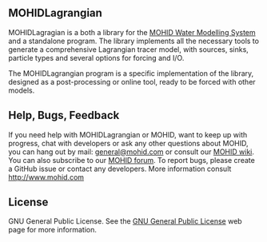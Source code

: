 ## MOHIDLagrangian
MOHIDLagragian is a both a library for the [MOHID Water Modelling System](http://www.mohid.com) and a standalone program. The library implements all the necessary tools to generate a comprehensive Lagrangian tracer model, with sources, sinks, particle types and several options for forcing and I/O.

The MOHIDLagrangian program is a specific implementation of the library, designed as a post-processing or online tool, ready to be forced with other models.

## Help, Bugs, Feedback
If you need help with MOHIDLagrangian or MOHID, want to keep up with progress, chat with developers or ask any other questions about MOHID, you can hang out by mail: <general@mohid.com> or consult our [MOHID wiki](http://wiki.mohid.com). You can also subscribe to our [MOHID forum](http://forum.mohid.com). To report bugs, please create a GitHub issue or contact any developers. More information consult <http://www.mohid.com>

## License
GNU General Public License. See the [GNU General Public License](http://www.gnu.org/copyleft/gpl.html) web page for more information.
